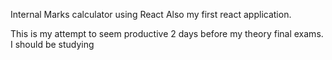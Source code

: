 Internal Marks calculator using React
Also my first react application.


This is my attempt to seem productive 2 days before my theory final exams. 
I should be studying